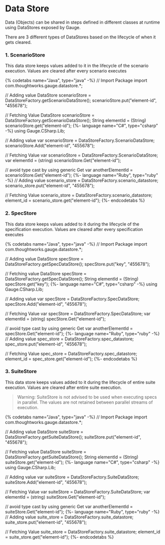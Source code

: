 # Data Store
 Data (Objects) can be shared in steps defined in different classes at runtime using DataStores exposed by Gauge.

There are 3 different types of DataStores based on the lifecycle of when it gets cleared.

### 1. ScenarioStore
This data store keeps values added to it in the lifecycle of the scenario execution. Values are cleared after every scenario executes

{% codetabs name="Java", type="java" -%}
// Import Package
import com.thoughtworks.gauge.datastore.*;

// Adding value
DataStore scenarioStore = DataStoreFactory.getScenarioDataStore();
scenarioStore.put("element-id", "455678");

// Fetching Value
DataStore scenarioStore = DataStoreFactory.getScenarioDataStore();
String elementId = (String) scenarioStore.get("element-id");
{%- language name="C#", type="csharp" -%}
using Gauge.CSharp.Lib;

// Adding value
var scenarioStore = DataStoreFactory.ScenarioDataStore;
scenarioStore.Add("element-id", "455678");

// Fetching Value
var scenarioStore = DataStoreFactory.ScenarioDataStore;
var elementId = (string) scenarioStore.Get("element-id");

// avoid type cast by using generic Get<T>
var anotherElementId = scenarioStore.Get<string>("element-id");
{%- language name="Ruby", type="ruby" -%}
// Adding value
scenario_store = DataStoreFactory.scenario_datastore;
scenario_store.put("element-id", "455678");

// Fetching Value
scenario_store = DataStoreFactory.scenario_datastore;
element_id = scenario_store.get("element-id");
{%- endcodetabs %}

### 2. SpecStore
This data store keeps values added to it during the lifecycle of the specification execution. Values are cleared after every specification executes

{% codetabs name="Java", type="java" -%}
// Import Package
import com.thoughtworks.gauge.datastore.*;

// Adding value
DataStore specStore = DataStoreFactory.getSpecDataStore();
specStore.put("key", "455678");

// Fetching value
DataStore specStore = DataStoreFactory.getSpecDataStore();
String elementId = (String) specStore.get("key");
{%- language name="C#", type="csharp" -%}
using Gauge.CSharp.Lib;

// Adding value
var specStore = DataStoreFactory.SpecDataStore;
specStore.Add("element-id", "455678");

// Fetching Value
var specStore = DataStoreFactory.SpecDataStore;
var elementId = (string) specStore.Get("element-id");

// avoid type cast by using generic Get<T>
var anotherElementId = specStore.Get<string>("element-id");
{%- language name="Ruby", type="ruby" -%}
// Adding value
spec_store = DataStoreFactory.spec_datastore;
spec_store.put("element-id", "455678");

// Fetching Value
spec_store = DataStoreFactory.spec_datastore;
element_id = spec_store.get("element-id");
{%- endcodetabs %}

### 3. SuiteStore
This data store keeps values added to it during the lifecycle of entire suite execution. Values are cleared after entire suite execution.

> Warning: SuiteStore is not advised to be used when executing specs in parallel.
      The values are not retained between parallel streams of execution.

{% codetabs name="Java", type="java" -%}
// Import Package
import com.thoughtworks.gauge.datastore.*;

// Adding value
DataStore suiteStore = DataStoreFactory.getSuiteDataStore();
suiteStore.put("element-id", "455678");

// Fetching value
DataStore suiteStore = DataStoreFactory.getSuiteDataStore();
String elementId = (String) suiteStore.get("element-id");
{%- language name="C#", type="csharp" -%}
using Gauge.CSharp.Lib;

// Adding value
var suiteStore = DataStoreFactory.SuiteDataStore;
suiteStore.Add("element-id", "455678");

// Fetching Value
var suiteStore = DataStoreFactory.SuiteDataStore;
var elementId = (string) suiteStore.Get("element-id");

// avoid type cast by using generic Get<T>
var anotherElementId = suiteStore.Get<string>("element-id");
{%- language name="Ruby", type="ruby" -%}
// Adding value
suite_store = DataStoreFactory.suite_datastore;
suite_store.put("element-id", "455678");

// Fetching Value
suite_store = DataStoreFactory.suite_datastore;
element_id = suite_store.get("element-id");
{%- endcodetabs %}
